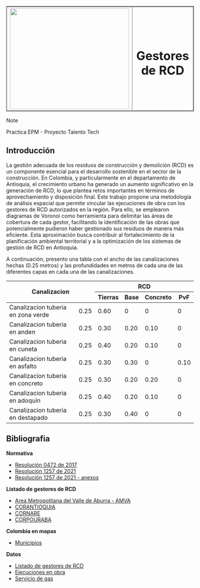 <table border=1 border-collapse="collapse" width="100%">
  <thead>
    <th>
      <img src="https://static.wikia.nocookie.net/logopedia/images/5/52/EPM2007.png/revision/latest?cb=20210505181105&path-prefix=es" width="320px" height="270px" />
    </th>
    <th>
      <h1>Gestores de RCD</h1>
    </th>
  </thead>
</table>

> [!NOTE]
> Practica EPM - Proyecto Talento Tech

## Introducción

La gestión adecuada de los residuos de construcción y demolición (RCD) es un componente esencial para el desarrollo sostenible en el sector de la construcción. En Colombia, y particularmente en el departamento de Antioquia, el crecimiento urbano ha generado un aumento significativo en la generación de RCD, lo que plantea retos importantes en términos de aprovechamiento y disposición final. Este trabajo propone una metodología de análisis espacial que permite vincular las ejecuciones de obra con los gestores de RCD autorizados en la región. Para ello, se emplearon diagramas de Voronoi como herramienta para delimitar las áreas de cobertura de cada gestor, facilitando la identificación de las obras que potencialmente pudieron haber gestionado sus residuos de manera más eficiente. Esta aproximación busca contribuir al fortalecimiento de la planificación ambiental territorial y a la optimización de los sistemas de gestión de RCD en Antioquia.

A continuación, presento una tabla con el ancho de las canalizaciones hechas (0.25 metros) y las profundidades en metros de cada una de las diferentes capas en cada una de las canalizaciones.

<table border-collapse="collapse">
    <thead>
        <tr>
            <th rowspan="2" colspan="2" style="text-align: center;">Canalizacion</th>
            <th colspan="4" style="text-align: center;">RCD</th>
        </tr>
        <tr>
            <th style="text-align: center;">Tierras</th>
            <th style="text-align: center;">Base</th>
            <th style="text-align: center;">Concreto</th>
            <th style="text-align: center;">PvF</th>
        </tr>
    </thead>
    <tbody>
        <tr>
            <td>Canalizacion tuberia en zona verde</td>
            <td>0.25</td>
            <td>0.60</td>
            <td>0</td>
            <td>0</td>
            <td>0</td>
        </tr>
        <tr>
            <td>Canalizacion tuberia en anden</td>
            <td>0.25</td>
            <td>0.30</td>
            <td>0.20</td>
            <td>0.10</td>
            <td>0</td>
        </tr>
        <tr>
            <td>Canalizacion tuberia en cuneta</td>
            <td>0.25</td>
            <td>0.40</td>
            <td>0.20</td>
            <td>0.10</td>
            <td>0</td>
        </tr>
        <tr>
            <td>Canalizacion tuberia en asfalto</td>
            <td>0.25</td>
            <td>0.30</td>
            <td>0.30</td>
            <td>0</td>
            <td>0.10</td>
        </tr>
        <tr>
            <td>Canalizacion tuberia en concreto</td>
            <td>0.25</td>
            <td>0.30</td>
            <td>0.20</td>
            <td>0.20</td>
            <td>0</td>
        </tr>
        <tr>
            <td>Canalizacion tuberia en adoquin</td>
            <td>0.25</td>
            <td>0.40</td>
            <td>0.20</td>
            <td>0.10</td>
            <td>0</td>
        </tr>
        <tr>
            <td>Canalizacion tuberia en destapado</td>
            <td>0.25</td>
            <td>0.30</td>
            <td>0.40</td>
            <td>0</td>
            <td>0</td>
        </tr>
    </tbody>
</table>

## Bibliografia

**Normativa**

* [Resolución 0472 de 2017](https://www.minambiente.gov.co/wp-content/uploads/2021/10/resolucion-0472-de-2017.pdf)
* [Resolución 1257 de 2021](https://www.minambiente.gov.co/wp-content/uploads/2021/12/Resolucion-1257-de-2021.pdf)
* [Resolución 1257 de 2021 - anexos](https://www.minambiente.gov.co/wp-content/uploads/2021/12/Resolucion-1257-de-2021-Anexos.pdf)

**Listado de gestores de RCD**

* [Area Metropolitana del Valle de Aburra - AMVA](https://www.metropol.gov.co/ambiental/residuos-solidos/Paginas/RCD.aspx)
* [CORANTIOQUIA](https://www.corantioquia.gov.co/wp-content/uploads/2024/07/LISTADO-DE-GESTORES-DE-RCD-version-3-07-2024.pdf)
* [CORNARE](https://www.cornare.gov.co/residuos/rcd/Gestores_RCD_Agosto_2024.pdf)
* [CORPOURABA]()

**Colombia en mapas**

* [Municipios](https://www.colombiaenmapas.gov.co/)

**Datos**

* [Listado de gestores de RCD](./DATA/GestoresRCD.csv)
* [Ejecuciones en obra](./DATA/Items.csv)
* [Servicio de gas](./DATA/subregiones.csv)
